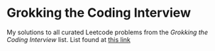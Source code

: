 # Grokking the Coding Interview

My solutions to all curated Leetcode problems from the *Grokking the Coding Interview* list. List found at [this link](https://gist.github.com/tykurtz/3548a31f673588c05c89f9ca42067bc4)
